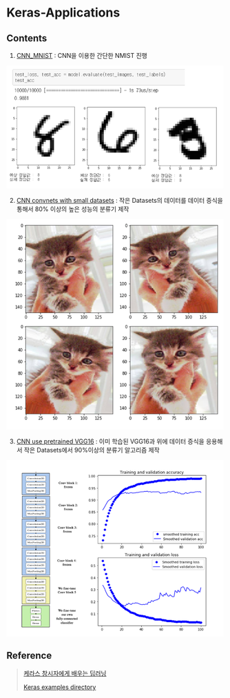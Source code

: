 # Keras-Applications

## Contents

1. [CNN_MNIST](https://github.com/newhiwoong/Keras-Applications/blob/master/01_CNN_MNIST.ipynb) : CNN을 이용한 간단한 NMIST 진행  

![](images/01.PNG)

2. [CNN convnets with small datasets](https://github.com/newhiwoong/Keras-Applications/blob/master/02_CNN_convnets_with_small_datasets.ipynb) : 작은 Datasets의 데이터를 데이터 증식을 통해서 80% 이상의 높은 성능의 분류기 제작

![](images/02.PNG)

3. [CNN use pretrained VGG16](https://github.com/newhiwoong/Keras-Applications/blob/master/03_CNN_use_pretrained_VGG16) : 이미 학습된 VGG16과 위에 데이터 증식을 응용해서 작은 Datasets에서 90%이상의 분류기 알고리즘 제작

![](images/03.PNG)



## Reference

> [케라스 창시자에게 배우는 딥러닝](https://github.com/rickiepark/deep-learning-with-python-notebooks)  
> 
> [Keras examples directory](https://github.com/keras-team/keras/tree/master/examples)
